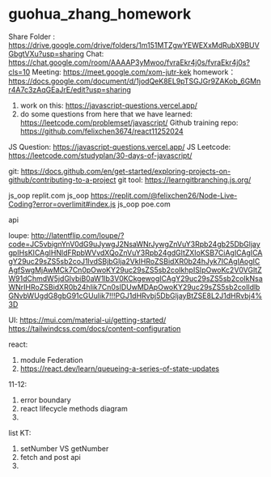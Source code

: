 # guohua_zhang_homework

Share Folder : https://drive.google.com/drive/folders/1m151MTZgwYEWEXxMdRubX9BUVGbgtVXu?usp=sharing
Chat: https://chat.google.com/room/AAAAP3yMwoo/fvraEkr4j0s/fvraEkr4j0s?cls=10
Meeting: https://meet.google.com/xom-jutr-kek
homework： https://docs.google.com/document/d/1jodQeK8EL9pTSGJGr9ZAKob_6GMnr4A7c3zAqGEaJrE/edit?usp=sharing

1. work on this: https://javascript-questions.vercel.app/
2. do some questions from here that we have learned: https://leetcode.com/problemset/javascript/
Github training repo: https://github.com/felixchen3674/react11252024

JS Question: https://javascript-questions.vercel.app/
JS Leetcode: https://leetcode.com/studyplan/30-days-of-javascript/


git: https://docs.github.com/en/get-started/exploring-projects-on-github/contributing-to-a-project
git tool: https://learngitbranching.js.org/


js_oop        replit.com
js_oop        https://replit.com/@felixchen26/Node-Live-Coding?error=overlimit#index.js
js_oop        poe.com

api

loupe: http://latentflip.com/loupe/?code=JC5vbignYnV0dG9uJywgJ2NsaWNrJywgZnVuY3Rpb24gb25DbGljaygpIHsKICAgIHNldFRpbWVvdXQoZnVuY3Rpb24gdGltZXIoKSB7CiAgICAgICAgY29uc29sZS5sb2coJ1lvdSBjbGlja2VkIHRoZSBidXR0b24hJyk7ICAgIAogICAgfSwgMjAwMCk7Cn0pOwoKY29uc29sZS5sb2coIkhpISIpOwoKc2V0VGltZW91dChmdW5jdGlvbiB0aW1lb3V0KCkgewogICAgY29uc29sZS5sb2coIkNsaWNrIHRoZSBidXR0b24hIik7Cn0sIDUwMDApOwoKY29uc29sZS5sb2coIldlbGNvbWUgdG8gbG91cGUuIik7!!!PGJ1dHRvbj5DbGljayBtZSE8L2J1dHRvbj4%3D


UI:
https://mui.com/material-ui/getting-started/
https://tailwindcss.com/docs/content-configuration

react:
1. module Federation
2. https://react.dev/learn/queueing-a-series-of-state-updates



11-12: 
1. error boundary
2. react lifecycle methods diagram
3. 

list KT:

1. setNumber VS getNumber
2. fetch and post api
3. 